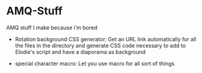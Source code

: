 # AMQ-Stuff
AMQ stuff I make because i'm bored

- Rotation background CSS generator:
Get an URL link automatically for all the files in the directory and generate CSS code necessary to add to Elodie's script and have a diaporama as background

- special character macro:
Let you use macro for all sort of things
